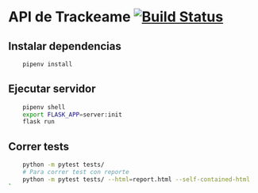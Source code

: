 # API de Trackeame [![Build Status](https://travis-ci.org/joacomf/trackeame_web.svg?branch=master)](https://travis-ci.org/joacomf/trackeame_web)


## Instalar dependencias

```bash
    pipenv install
```
## Ejecutar servidor
```bash
    pipenv shell
    export FLASK_APP=server:init
    flask run
```
## Correr tests
```bash
    python -m pytest tests/ 
    # Para correr test con reporte
    python -m pytest tests/ --html=report.html --self-contained-html
`
